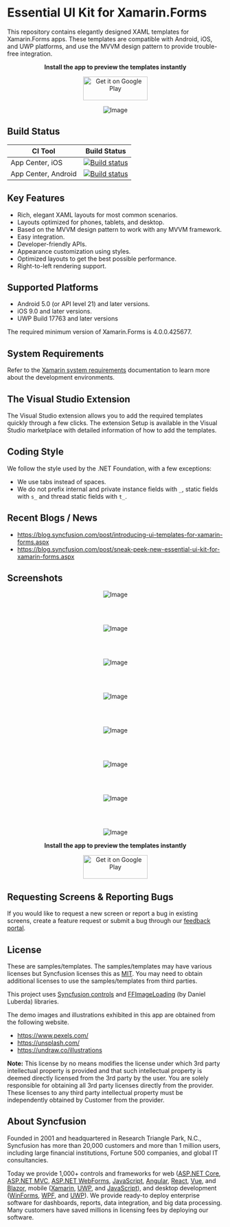 # Essential UI Kit for Xamarin.Forms
This repository contains elegantly designed XAML templates for Xamarin.Forms apps. These templates are compatible with Android, iOS, and UWP platforms, and use the MVVM design pattern to provide trouble-free integration.
<p align="center"> <b> Install the app to preview the templates instantly </b> </p>
<p align="center"> <a href='https://play.google.com/store/apps/details?id=com.syncfusion.xamarin.uikit&pcampaignid=MKT-Other-global-all-co-prtnr-py-PartBadge-Mar2515-1'><img alt='Get it on Google Play' src='https://play.google.com/intl/en_us/badges/images/generic/en_badge_web_generic.png' width="150" height="55"/></a> </p>

<p align="center">
    <img src="Images/xamarin-forms-ui-template.png" alt="Image"/>
</p>

## Build Status
|CI Tool                    |Build Status|
|---------------------------|---|
| App Center, iOS | [![Build status](https://build.appcenter.ms/v0.1/apps/ca1f283a-7255-45e4-8cf1-d2ce46cb4a0a/branches/master/badge)](https://appcenter.ms)|
| App Center, Android | [![Build status](https://build.appcenter.ms/v0.1/apps/4e5e10f9-04aa-48ca-ba31-0a58da0c4c4d/branches/master/badge)](https://appcenter.ms) |

## Key Features
* Rich, elegant XAML layouts for most common scenarios.
* Layouts optimized for phones, tablets, and desktop.
* Based on the MVVM design pattern to work with any MVVM framework.
* Easy integration.
* Developer-friendly APIs.
* Appearance customization using styles.
* Optimized layouts to get the best possible performance.
* Right-to-left rendering support.

## Supported Platforms
* Android 5.0 (or API level 21) and later versions.
* iOS 9.0 and later versions.
* UWP Build 17763 and later versions

The required minimum version of Xamarin.Forms is 4.0.0.425677.

## System Requirements
Refer to the [Xamarin system requirements](https://docs.microsoft.com/en-us/xamarin/cross-platform/get-started/requirements) documentation to learn more about the development environments.

## The Visual Studio Extension
The Visual Studio extension allows you to add the required templates quickly through a few clicks. The extension Setup is available in the Visual Studio marketplace with detailed information of how to add the templates.

## Coding Style
We follow the style used by the .NET Foundation, with a few exceptions:
* We use tabs instead of spaces.
* We do not prefix internal and private instance fields with `_`, static fields with `s_` and thread static fields with `t_`.

## Recent Blogs / News
* https://blog.syncfusion.com/post/introducing-ui-templates-for-xamarin-forms.aspx
* https://blog.syncfusion.com/post/sneak-peek-new-essential-ui-kit-for-xamarin-forms.aspx

## Screenshots
<p align="center">
    <img src="Images/xamarin-forms-ui-template-login-screens.jpg" alt="Image"/>
</p>
<br/><br/>

<p align="center">
    <img src="Images/xamarin-forms-ui-template-article-page.jpg" alt="Image"/>
</p>
<br/><br/>

<p align="center">
    <img src="Images/xamarin-forms-ui-template-e-commerce-page.jpg" alt="Image"/>
</p>
<br/><br/>

<p align="center">
    <img src="Images/xamarin-forms-ui-template-chat-screen.jpg" alt="Image"/>
</p>
<br/><br/>

<p align="center">
    <img src="Images/xamarin-forms-ui-template-feedback-page.jpg" alt="Image"/>
</p>
<br/><br/>

<p align="center">
    <img src="Images/xamarin-forms-ui-template-navigation-page.jpg" alt="Image"/>
</p>
<br/><br/>

<p align="center">
    <img src="Images/xamarin-forms-ui-template-onboarding-screen.jpg" alt="Image"/>
</p>
<br/><br/>

<p align="center">
    <img src="Images/xamarin-forms-ui-template-about-page.jpg" alt="Image"/>
</p>

<p align="center"> <b> Install the app to preview the templates instantly </b> </p>
<p align="center"> <a href='https://play.google.com/store/apps/details?id=com.syncfusion.xamarin.uikit&pcampaignid=MKT-Other-global-all-co-prtnr-py-PartBadge-Mar2515-1'><img alt='Get it on Google Play' src='https://play.google.com/intl/en_us/badges/images/generic/en_badge_web_generic.png' width="150" height="55"/></a> </p>

## Requesting Screens & Reporting Bugs
If you would like to request a new screen or report a bug in existing screens, create a feature request or submit a bug through our [feedback portal](https://www.syncfusion.com/feedback/xamarin-forms).

## License
These are samples/templates. The samples/templates may have various licenses but Syncfusion licenses this as [MIT](LICENSE). You may need to obtain additional licenses to use the samples/templates from third parties.

This project uses [Syncfusion controls](https://www.syncfusion.com/xamarin-ui-controls) and [FFImageLoading](https://github.com/daniel-luberda/FFImageLoading) (by Daniel Luberda) libraries.

The demo images and illustrations exhibited in this app are obtained from the following website.

* https://www.pexels.com/
* https://unsplash.com/
* https://undraw.co/illustrations

**Note:**  This license by no means modifies the license under which 3rd party intellectual property is provided and that such intellectual property is deemed directly licensed from the 3rd party by the user. You are solely responsible for obtaining all 3rd party licenses directly from the provider. These licenses to any third party intellectual property must be independently obtained by Customer from the provider.

## About Syncfusion
Founded in 2001 and headquartered in Research Triangle Park, N.C., Syncfusion has more than 20,000 customers and more than 1 million users, including large financial institutions, Fortune 500 companies, and global IT consultancies.

Today we provide 1,000+ controls and frameworks for web ([ASP.NET Core](https://www.syncfusion.com/aspnet-core-ui-controls), [ASP.NET MVC](https://www.syncfusion.com/aspnet-mvc-ui-controls), [ASP.NET WebForms](https://www.syncfusion.com/jquery/aspnet-web-forms-ui-controls), [JavaScript](https://www.syncfusion.com/javascript-ui-controls), [Angular](https://www.syncfusion.com/angular-ui-components), [React](https://www.syncfusion.com/react-ui-components), [Vue](https://www.syncfusion.com/vue-ui-components), and [Blazor](https://www.syncfusion.com/blazor-components), mobile ([Xamarin](https://www.syncfusion.com/xamarin-ui-controls), [UWP](https://www.syncfusion.com/uwp-ui-controls), and [JavaScript](https://www.syncfusion.com/javascript-ui-controls)), and desktop development ([WinForms](https://www.syncfusion.com/winforms-ui-controls), [WPF](https://www.syncfusion.com/products/wpf-ui-controls), and [UWP](https://www.syncfusion.com/uwp-ui-controls)). We provide ready-to deploy enterprise software for dashboards, reports, data integration, and big data processing. Many customers have saved millions in licensing fees by deploying our software.
